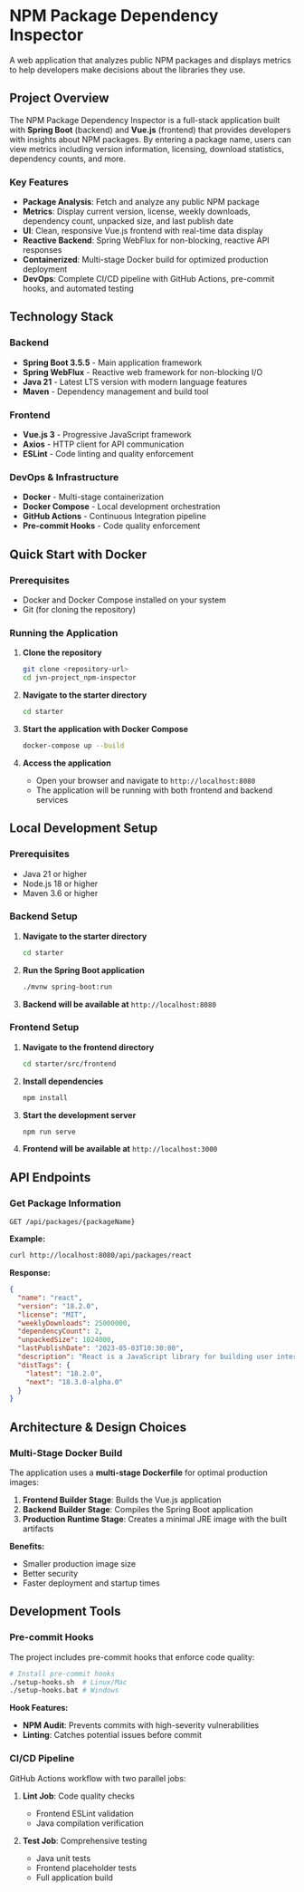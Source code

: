 # NPM Package Dependency Inspector

A  web application that analyzes public NPM packages and displays metrics to help developers make decisions about the libraries they use.

## Project Overview

The NPM Package Dependency Inspector is a full-stack application built with **Spring Boot** (backend) and **Vue.js** (frontend) that provides developers with  insights about NPM packages. By entering a package name, users can view metrics including version information, licensing, download statistics, dependency counts, and more.

### Key Features

- **Package Analysis**: Fetch and analyze any public NPM package
- **Metrics**: Display current version, license, weekly downloads, dependency count, unpacked size, and last publish date
- **UI**: Clean, responsive Vue.js frontend with real-time data display
- **Reactive Backend**: Spring WebFlux for non-blocking, reactive API responses
- **Containerized**: Multi-stage Docker build for optimized production deployment
- **DevOps**: Complete CI/CD pipeline with GitHub Actions, pre-commit hooks, and automated testing

## Technology Stack

### Backend
- **Spring Boot 3.5.5** - Main application framework
- **Spring WebFlux** - Reactive web framework for non-blocking I/O
- **Java 21** - Latest LTS version with modern language features
- **Maven** - Dependency management and build tool

### Frontend
- **Vue.js 3** - Progressive JavaScript framework
- **Axios** - HTTP client for API communication
- **ESLint** - Code linting and quality enforcement

### DevOps & Infrastructure
- **Docker** - Multi-stage containerization
- **Docker Compose** - Local development orchestration
- **GitHub Actions** - Continuous Integration pipeline
- **Pre-commit Hooks** - Code quality enforcement

## Quick Start with Docker

### Prerequisites
- Docker and Docker Compose installed on your system
- Git (for cloning the repository)

### Running the Application

1. **Clone the repository**
   ```bash
   git clone <repository-url>
   cd jvn-project_npm-inspector
   ```

2. **Navigate to the starter directory**
   ```bash
   cd starter
   ```

3. **Start the application with Docker Compose**
   ```bash
   docker-compose up --build
   ```

4. **Access the application**
   - Open your browser and navigate to `http://localhost:8080`
   - The application will be running with both frontend and backend services

## Local Development Setup

### Prerequisites
- Java 21 or higher
- Node.js 18 or higher
- Maven 3.6 or higher

### Backend Setup

1. **Navigate to the starter directory**
   ```bash
   cd starter
   ```

2. **Run the Spring Boot application**
   ```bash
   ./mvnw spring-boot:run
   ```

3. **Backend will be available at** `http://localhost:8080`

### Frontend Setup

1. **Navigate to the frontend directory**
   ```bash
   cd starter/src/frontend
   ```

2. **Install dependencies**
   ```bash
   npm install
   ```

3. **Start the development server**
   ```bash
   npm run serve
   ```

4. **Frontend will be available at** `http://localhost:3000`

## API Endpoints

### Get Package Information
```http
GET /api/packages/{packageName}
```

**Example:**
```bash
curl http://localhost:8080/api/packages/react
```

**Response:**
```json
{
  "name": "react",
  "version": "18.2.0",
  "license": "MIT",
  "weeklyDownloads": 25000000,
  "dependencyCount": 2,
  "unpackedSize": 1024000,
  "lastPublishDate": "2023-05-03T10:30:00",
  "description": "React is a JavaScript library for building user interfaces.",
  "distTags": {
    "latest": "18.2.0",
    "next": "18.3.0-alpha.0"
  }
}
```

## Architecture & Design Choices

### Multi-Stage Docker Build
The application uses a **multi-stage Dockerfile** for optimal production images:

1. **Frontend Builder Stage**: Builds the Vue.js application
2. **Backend Builder Stage**: Compiles the Spring Boot application
3. **Production Runtime Stage**: Creates a minimal JRE image with the built artifacts

**Benefits:**
- Smaller production image size
- Better security
- Faster deployment and startup times

## Development Tools

### Pre-commit Hooks
The project includes pre-commit hooks that enforce code quality:

```bash
# Install pre-commit hooks
./setup-hooks.sh  # Linux/Mac
./setup-hooks.bat # Windows
```

**Hook Features:**
- **NPM Audit**: Prevents commits with high-severity vulnerabilities
- **Linting**: Catches potential issues before commit

### CI/CD Pipeline
GitHub Actions workflow with two parallel jobs:

1. **Lint Job**: Code quality checks
   - Frontend ESLint validation
   - Java compilation verification
   
2. **Test Job**: Comprehensive testing
   - Java unit tests
   - Frontend placeholder tests
   - Full application build
